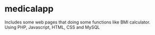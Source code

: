 # medicalapp
Includes some web pages that doing some functions like BMI calculator.
Using PHP, Javascript, HTML, CSS and MySQL

